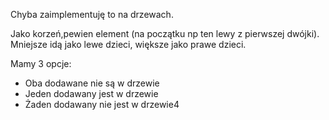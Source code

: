 Chyba zaimplementuję to na drzewach.

Jako korzeń,pewien element (na początku np ten lewy z pierwszej dwójki).
Mniejsze idą jako lewe dzieci, większe jako prawe dzieci.

Mamy 3 opcje:
- Oba dodawane nie są w drzewie
- Jeden dodawany jest w drzewie
- Żaden dodawany nie jest w drzewie4

